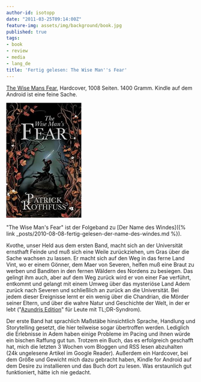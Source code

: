 ```yaml
---
author-id: isotopp
date: "2011-03-25T09:14:00Z"
feature-img: assets/img/background/book.jpg
published: true
tags:
- book
- review
- media
- lang_de
title: 'Fertig gelesen: The Wise Man''s Fear'
---
```

[The Wise Mans Fear](http://www.amazon.de/Wise-Mans-Fear-Kingkiller-Chronicles/dp/0756404738),
Hardcover, 1008 Seiten. 1400 Gramm. Kindle auf dem Android ist eine feine Sache.

![](/uploads/TheWiseMansFearUKcover.jpeg)

"The Wise Man's Fear" ist der Folgeband zu 
[Der Name des Windes]({% link _posts/2010-08-08-fertig-gelesen-der-name-des-windes.md %}).

Kvothe, unser Held aus dem ersten Band, macht sich an der Universität
ernsthaft Feinde und muß sich eine Weile zurückziehen, um Gras über die
Sache wachsen zu lassen. Er macht sich auf den Weg in das ferne Land Vint,
wo er einem Gönner, dem Maer von Severen, helfen muß eine Braut zu werben
und Banditen in den fernen Wäldern des Nordens zu besiegen. Das gelingt ihm
auch, aber auf dem Weg zurück wird er von einer Fae verführt, entkommt und
gelangt mit einem Umweg über das mysteriöse Land Adem zurück nach Severen
und schließlich an zurück an die Universität. Bei jedem dieser Ereignisse
lernt er ein wenig über die Chandrian, die Mörder seiner Eltern, und über
die wahre Natur und Geschichte der Welt, in der er lebt 
("[Azundris Edition](http://en.wikipedia.org/wiki/The_Wise_Man's_Fear)" 
für Leute mit TL;DR-Syndrom).

Der erste Band hat sprachlich Maßstäbe hinsichtlich Sprache, Handlung und
Storytelling gesetzt, die hier teilweise sogar übertroffen werden. Lediglich
die Erlebnisse in Adem haben einige Probleme im Pacing und ihnen würde ein
bischen Raffung gut tun. Trotzem ein Buch, das es erfolgreich geschafft hat,
mich die letzten 3 Wochen vom Bloggen und RSS lesen abzuhalten (24k
ungelesene Artikel im Google Reader). Außerdem ein Hardcover, bei dem Größe
und Gewicht mich dazu gebracht haben, Kindle for Android auf dem Desire zu
installieren und das Buch dort zu lesen. Was erstaunlich gut funktioniert,
hätte ich nie gedacht.
